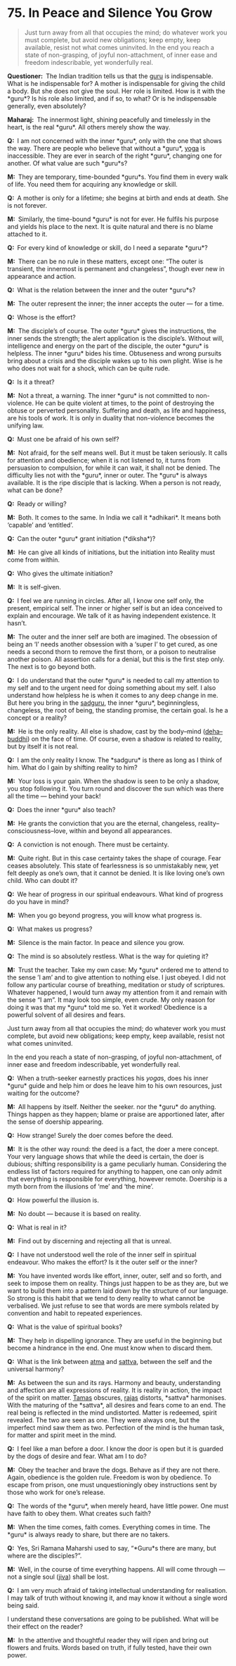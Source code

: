 # 75. In Peace and Silence You Grow

>Just turn away from all that occupies the mind; do whatever work you must complete, but avoid new obligations; keep empty, keep available, resist not what comes uninvited. 
In the end you reach a state of non-grasping, of joyful non-attachment, of inner ease and freedom indescribable, yet wonderfully real.</p>

<p><b>Questioner:</b> The Indian tradition tells us that the <a href="Spiritual teacher, preceptor.">guru</a> is indispensable. 
What is he indispensable for? 
A mother is indispensable for giving the child a body. 
But she does not give the soul. 
Her role is limited. 
How is it with the *guru*? 
Is his role also limited, and if so, to what? 
Or is he indispensable generally, even absolutely?</p>

<p><b>Maharaj:</b> The innermost light, shining peacefully and timelessly in the heart, is the real *guru*. 
All others merely show the way.</p>

<p><b>Q:</b> I am not concerned with the inner *guru*, only with the one that shows the way. 
There are people who believe that without a *guru*, <a href="One of the six systems of the Hindu philosophy (from <em>yoj</em>, to yoke or join). <em>Yoga</em> teaches the means by which the individual spirit (<em>jivatma</em>) can be joined or united with the universal spirit (<em>Paramatma</em>).">yoga</a> is inaccessible. 
They are ever in search of the right *guru*, changing one for another. 
Of what value are such *guru*s?</p>

<p><b>M:</b> They are temporary, time-bounded *guru*s. 
You find them in every walk of life. 
You need them for acquiring any knowledge or skill.</p>

<p><b>Q:</b> A mother is only for a lifetime; she begins at birth and ends at death. 
She is not forever.</p>

<p><b>M:</b> Similarly, the time-bound *guru* is not for ever. He fulfils his purpose and yields his place to the next. 
It is quite natural and there is no blame attached to it.</p>

<p><b>Q:</b> For every kind of knowledge or skill, do I need a separate *guru*?</p>

<p><b>M:</b> There can be no rule in these matters, except one: “The outer is transient, the innermost is permanent and changeless”, though ever new in appearance and action.</p>

<p><b>Q:</b> What is the relation between the inner and the outer *guru*s?</p>

<p><b>M:</b> The outer represent the inner; the inner accepts the outer — for a time.</p>

<p><b>Q:</b> Whose is the effort?</p>

<p><b>M:</b> The disciple’s of course. 
The outer *guru* gives the instructions, the inner sends the strength; the alert application is the disciple’s. 
Without will, intelligence and energy on the part of the disciple, the outer *guru* is helpless. 
The inner *guru* bides his time. 
Obtuseness and wrong pursuits bring about a crisis and the disciple wakes up to his own plight. 
Wise is he who does not wait for a shock, which can be quite rude.</p>

<p><b>Q:</b> Is it a threat?</p>

<p><b>M:</b> Not a threat, a warning. 
The inner *guru* is not committed to non-violence. 
He can be quite violent at times, to the point of destroying the obtuse or perverted personality. 
Suffering and death, as life and happiness, are his tools of work. 
It is only in duality that non-violence becomes the unifying law.</p>

<p><b>Q:</b> Must one be afraid of his own self?</p>

<p><b>M:</b> Not afraid, for the self means well. 
But it must be taken seriously. 
It calls for attention and obedience; when it is not listened to, it turns from persuasion to compulsion, for while it can wait, it shall not be denied. 
The difficulty lies not with the *guru*, inner or outer. 
The *guru* is always available. 
It is the ripe disciple that is lacking. 
When a person is not ready, what can be done?</p>

<p><b>Q:</b> Ready or willing?</p>

<p><b>M:</b> Both. 
It comes to the same. 
In India we call it *adhikari*. 
It means both ‘capable’ and ‘entitled’.</p>

<p><b>Q:</b> Can the outer *guru* grant initiation (*diksha*)?</p>

<p><b>M:</b> He can give all kinds of initiations, but the initiation into Reality must come from within.</p>

<p><b>Q:</b> Who gives the ultimate initiation?</p>

<p><b>M:</b> It is self-given.</p>

<p><b>Q:</b> I feel we are running in circles. 
After all, I know one self only, the present, empirical self. 
The inner or higher self is but an idea conceived to explain and encourage. 
We talk of it as having independent existence. 
It hasn’t.</p>

<p><b>M:</b> The outer and the inner self are both are imagined. 
The obsession of being an ‘I’ needs another obsession with a ‘super I’ to get cured, as one needs a second thorn to remove the first thorn, or a poison to neutralise another poison. 
All assertion calls for a denial, but this is the first step only. 
The next is to go beyond both.</p>

<p><b>Q:</b> I do understand that the outer *guru* is needed to call my attention to my self and to the urgent need for doing something about my self. 
I also understand how helpless he is when it comes to any deep change in me. 
But here you bring in the <a href="The true spiritual teacher.">sadguru</a>, the inner *guru*, beginningless, changeless, the root of being, the standing promise, the certain goal. 
Is he a concept or a reality?</p>

<p><b>M:</b> He is the only reality. 
All else is shadow, cast by the body–mind (<a href="The intellect that makes one identify the self with the physical body.">deha–buddhi</a>) on the face of time. 
Of course, even a shadow is related to reality, but by itself it is not real.</p>

<p><b>Q:</b> I am the only reality I know. 
The *sadguru* is there as long as I think of him. 
What do I gain by shifting reality to him?</p>

<p><b>M:</b> Your loss is your gain. 
When the shadow is seen to be only a shadow, you stop following it. 
You turn round and discover the sun which was there all the time — behind your back!</p>

<p><b>Q:</b> Does the inner *guru* also teach?</p>

<p><b>M:</b> He grants the conviction that you are the eternal, changeless, reality–consciousness–love, within and beyond all appearances.</p>

<p><b>Q:</b> A conviction is not enough. 
There must be certainty.</p>

<p><b>M:</b> Quite right. 
But in this case certainty takes the shape of courage. 
Fear ceases absolutely. 
This state of fearlessness is so unmistakably new, yet felt deeply as one’s own, that it cannot be denied. 
It is like loving one’s own child. 
Who can doubt it?</p>

<p><b>Q:</b> We hear of progress in our spiritual endeavours. 
What kind of progress do you have in mind?</p>

<p><b>M:</b> When you go beyond progress, you will know what progress is.</p>

<p><b>Q:</b> What makes us progress?</p>

<p><b>M:</b> Silence is the main factor. In peace and silence you grow.</p>

<p><b>Q:</b> The mind is so absolutely restless. 
What is the way for quieting it?</p>

<p><b>M:</b> Trust the teacher. 
Take my own case: My *guru* ordered me to attend to the sense ’I am’ and to give attention to nothing else. 
I just obeyed. 
I did not follow any particular course of breathing, meditation or study of scriptures. 
Whatever happened, I would turn away my attention from it and remain with the sense “I am”. 
It may look too simple, even crude. 
My only reason for doing it was that my *guru* told me so. 
Yet it worked! 
Obedience is a powerful solvent of all desires and fears.

Just turn away from all that occupies the mind; do whatever work you must complete, but avoid new obligations; keep empty, keep available, resist not what comes uninvited. 

In the end you reach a state of non-grasping, of joyful non-attachment, of inner ease and freedom indescribable, yet wonderfully real.</p>

<p><b>Q:</b> When a truth-seeker earnestly practices his <i>yoga</i>s, does his inner *guru* guide and help him or does he leave him to his own resources, just waiting for the outcome?</p>

<p><b>M:</b> All happens by itself. 
Neither the seeker. nor the *guru* do anything. 
Things happen as they happen; blame or praise are apportioned later, after the sense of doership appearing.</p>

<p><b>Q:</b> How strange! 
Surely the doer comes before the deed.</p>

<p><b>M:</b> It is the other way round: the deed is a fact, the doer a mere concept. 
Your very language shows that while the deed is certain, the doer is dubious; shifting responsibility is a game peculiarly human. 
Considering the endless list of factors required for anything to happen, one can only admit that everything is responsible for everything, however remote. 
Doership is a myth born from the illusions of ‘me’ and ‘the mine’.</p>

<p><b>Q:</b> How powerful the illusion is.</p>

<p><b>M:</b> No doubt — because it is based on reality.</p>

<p><b>Q:</b> What is real in it?</p>

<p><b>M:</b> Find out by discerning and rejecting all that is unreal.</p>

<p><b>Q:</b> I have not understood well the role of the inner self in spiritual endeavour. 
Who makes the effort? 
Is it the outer self or the inner?</p>

<p><b>M:</b> You have invented words like effort, inner, outer, self and so forth, and seek to impose them on reality. 
Things just happen to be as they are, but we want to build them into a pattern laid down by the structure of our language. 
So strong is this habit that we tend to deny reality to what cannot be verbalised. 
We just refuse to see that words are mere symbols related by convention and habit to repeated experiences.</p>

<p><b>Q:</b> What is the value of spiritual books?</p>

<p><b>M:</b> They help in dispelling ignorance. 
They are useful in the beginning but become a hindrance in the end. 
One must know when to discard them.</p>

<p><b>Q:</b> What is the link between <a href="The Supreme Self, the individual soul. <em>Atman</em> is beyond all the three <em>guna</em>s of <em>prakriti</em>. It is not the <em>atman</em> that acts but only the  <em>prakriti</em>.">atma</a> and <a href="Being, existence, true essence. In <em>yoga</em> the quality of purity or goodness.">sattva</a>, between the self and the universal harmony?</p>

<p><b>M:</b> As between the sun and its rays. 
Harmony and beauty, understanding and affection are all expressions of reality. 
It is reality in action, the impact of the spirit on matter. 
<a href="Darkness, inertia, passivity. One of the three constituents (<em>guna</em>s) of the cosmic substance: <em>sattva</em>, <em>rajas</em> and <em>tamas</em>.">Tamas</a> obscures, <a href="Motivity, activity, energy. One of the three <em>guna</em>s or qualities of matter: <em>sattva</em>, <em>rajas</em> and <em>tamas</em>. In <em>yoga</em>, egoism.">rajas</a> distorts, *sattva* harmonises. 
With the maturing of the *sattva*, all desires and fears come to an end. 
The real being is reflected in the mind undistorted. 
Matter is redeemed, spirit revealed. 
The two are seen as one. 
They were always one, but the imperfect mind saw them as two. 
Perfection of the mind is the human task, for matter and spirit meet in the mind.</p>

<p><b>Q:</b> I feel like a man before a door. 
I know the door is open but it is guarded by the dogs of desire and fear. 
What am I to do?</p>

<p><b>M:</b> Obey the teacher and brave the dogs. 
Behave as if they are not there. 
Again, obedience is the golden rule. 
Freedom is won by obedience. 
To escape from prison, one must unquestioningly obey instructions sent by those who work for one’s release.</p>

<p><b>Q:</b> The words of the *guru*, when merely heard, have little power. 
One must have faith to obey them. 
What creates such faith?</p>

<p><b>M:</b> When the time comes, faith comes. 
Everything comes in time. 
The *guru* is always ready to share, but there are no takers.</p>

<p><b>Q:</b> Yes, Sri Ramana Maharshi used to say, “*Guru*s there are many, but where are the disciples?”.</p>

<p><b>M:</b> Well, in the course of time everything happens. 
All will come through — not a single soul (<a href="[<em>Atman</em> + doership is <em>jiva</em>.] The individual soul. According to <em>Vedanta</em>, <em>jiva</em> comes into being as a result of the false identification of the <em>atman</em> with body, senses and mind.">jiva</a>) shall be lost.</p>

<p><b>Q:</b> I am very much afraid of taking intellectual understanding for realisation. 
I may talk of truth without knowing it, and may know it without a single word being said. 

I understand these conversations are going to be published. 
What will be their effect on the reader?</p>

<p><b>M:</b> In the attentive and thoughtful reader they will ripen and bring out flowers and fruits. 
Words based on truth, if fully tested, have their own power.

<script>
export default {
  props: ["slot-key"],
  mounted () {
    tippy("[href]", {allowHTML: true});
  }
}
</script>
